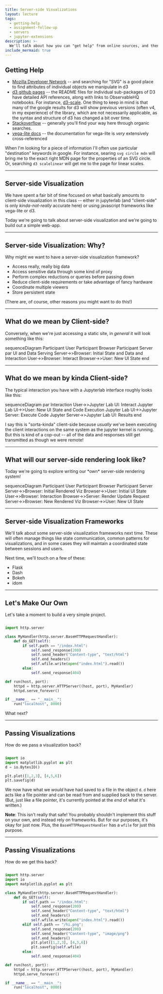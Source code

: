 ```yaml
---
title: Server-side Visualizations
layout: lecture
tags:
  - getting-help
  - assignment-follow-up
  - servers
  - jupyter-extensions
description: >-
  We'll talk about how you can "get help" from online sources, and then move on to server-side visualizations.
include_mermaid: true
---
```


## Getting Help

 * [Mozilla Developer Network](https://developer.mozilla.org/en-US/) -- and searching for "SVG" is a good place to find attributes of individual objects we manipulate in d3
 * [d3 github pages](https://github.com/d3) -- the README files for individual sub-packages of D3 have detailed API references, along with links to ObservableHQ notebooks.  For instance, [d3-scale](https://github.com/d3/d3-scale).  One thing to keep in mind is that many of the google results for d3 will show previous versions (often v4, in my experience) of the library, which are not necessarily applicable, as the syntax and structure of d3 has changed a bit over time.
 * [Stackoverflow](https://stackoverflow.com/) -- generally you'll find your way here through organic searches.
 * [vega-lite docs](https://vega.github.io/) -- the documentation for vega-lite is *very* extensively cross-referenced

When I'm looking for a piece of information I'll often use particular "destination" keywords in google.  For instance, searing ``svg circle mdn`` will bring me to the exact right MDN page for the properties of an SVG circle.  Or, searching ``d3 scalelinear`` will get me to the page for linear scales.

---

## Server-side Visualization

We have spent a fair bit of time focused on what basically amounts to
client-side visualization in this class -- either in jupyterlab (and
"client-side" is only *kinda-not-really* accurate here) or using javascript
frameworks like vega-lite or d3.

Today we're going to talk about server-side visualization and we're going to
build out a simple web-app.

---

## Server-side Visualization: Why?

Why might we want to have a server-side visualization framework?

<ul>
    <li class="fragment">Access really, really big data</li>
    <li class="fragment">Access sensitive data through some kind of proxy</li>
    <li class="fragment">Perform complex reductions or queries before passing down</li>
    <li class="fragment">Reduce client-side requirements or take advantage of fancy hardware</li>
    <li class="fragment">Coordinate multiple viewers</li>
    <li class="fragment">Store persistent state</li>
</ul>

<p class="fragment">(There are, of course, other reasons you might want to do this!)</p>

---

## What do we mean by Client-side?

<p class="fragment">Conversely, when we're just accessing a static site, in <i>general</i> it will look something like this:</p>

<div class="mermaid centered fragment">
sequenceDiagram
    Participant User
    Participant Browser
    Participant Server
    par UI and Data Serving
    Server->>Browser: Initial State and Data
    and Interaction
    User->>Browser: Interact
    Browser->>User: New UI State
    end
</div>

---

## What do we mean by kinda Client-side?

<p class="fragment">The typical interaction you have with a Jupyterlab interface roughly looks like this:</p>

<div class="mermaid centered fragment">
sequenceDiagram
    par Interaction
    User->>Jupyter Lab UI: Interact
    Jupyter Lab UI->>User: New UI State
    and Code Execution
    Jupyter Lab UI->>Jupyter Server: Execute Code
    Jupyter Server->>Jupyter Lab UI: Results
    end
</div>

<p class="fragment">I say this is "sorta-kinda" client-side because <i>usually</i> we've been executing the client interactions on the same system as the jupyter kernel is running.  But this is kind of a cop-out -- all of the data and responses still get transmitted as though we were remote!</p>

---

## What will our server-side rendering look like?

<p class="fragment">Today we're going to explore writing our *own* server-side rendering system!</p>

<div class="mermaid centered fragment">
sequenceDiagram
    Participant User
    Participant Browser
    Participant Server
    Server->>Browser: Initial Rendered Viz
    Browser->>User: Initial UI State
    User->>Browser: Interaction
    Browser->>Server: Render Update Request
    Server->>Browser: New Rendered Viz
    Browser->>User: New UI State
</div>

---

## Server-side Visualization Frameworks

We'll talk about some server-side visualization frameworks next time.  These will often manage things like state communication, common patterns for visualizations, and in some cases they will maintain a coordinated state between sessions and users.

Next time, we'll touch on a few of these:

 * Flask
 * Dash
 * Bokeh
 * idom

---

## Let's Make Our Own

Let's take a moment to build a very simple project.

```python

import http.server

class MyHandler(http.server.BaseHTTPRequestHandler):
    def do_GET(self):
        if self.path == "/index.html":
            self.send_response(200)
            self.send_header("Content-type", "text/html")
            self.end_headers()
            self.wfile.write(open("index.html").read())
        else:
            self.send_response(404)

def run(host, port):
    httpd = http.server.HTTPServer((host, port), MyHandler)
    httpd.serve_forever()

if __name__ == "__main__":
    run("localhost", 8000)
```

What next?

---

## Passing Visualizations

How do we pass a visualization back?

```python

import io
import matplotlib.pyplot as plt
d = io.BytesIO()

plt.plot([1,2,3], [4,5,6])
plt.savefig(d)
```

We now have what we *would* have had saved to a file in the object `d`.  `d`
here acts like a file pointer and can be read from and supplied back to the
server.  (But, just like a file pointer, it's currently pointed at the *end* of
what it's written.)

**Note**: This isn't really that safe!  You probably shouldn't implement this
stuff on your own, and instead rely on frameworks.  But for our purposes, it's
okay for just now.  Plus, the `BaseHTTPRequestHandler` has a `wfile` for just
this purpose.

---

## Passing Visualizations

How do we get this back?

```python

import http.server
import io
import matplotlib.pyplot as plt

class MyHandler(http.server.BaseHTTPRequestHandler):
    def do_GET(self):
        if self.path == "/index.html":
            self.send_response(200)
            self.send_header("Content-type", "text/html")
            self.end_headers()
            self.wfile.write(open("index.html").read())
        elif self.path == "/hi.png":
            self.send_response(200)
            self.send_header("Content-type", "image/png")
            self.end_headers()
            plt.plot([1,2,3], [4,5,6])
            plt.savefig(self.wfile)
        else:
            self.send_response(404)

def run(host, port):
    httpd = http.server.HTTPServer((host, port), MyHandler)
    httpd.serve_forever()

if __name__ == "__main__":
    run("localhost", 8000)
```
